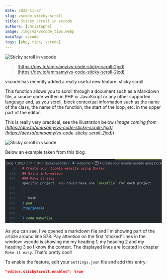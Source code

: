 ```yaml
---
date: 2023-11-27
slug: vscode-sticky-scroll
title: Sticky scroll in vscode
authors: [christophe]
image: /img/v2/vscode_tips.webp
mainTag: vscode
tags: [php, tips, vscode]
---
```

![Sticky scroll in vscode](/img/v2/vscode_tips.webp)

> [https://dev.to/amrsamy/vs-code-sticky-scroll-2jcd](https://dev.to/amrsamy/vs-code-sticky-scroll-2jcd)

vscode has recently added a really useful new feature: sticky scroll.

This function allows you to scroll through a document such as a Markdown file, a source code written in PHP or JavaScript or any other supported language and, as you scroll, block contextual information such as the name of the class, the name of the function, the start of the loop, etc. in the upper part of the editor.

<!-- truncate -->

This is really very practical; see the illustration below (*image coming from [https://dev.to/amrsamy/vs-code-sticky-scroll-2jcd](https://dev.to/amrsamy/vs-code-sticky-scroll-2jcd)*)

![Sticky scroll in vscode](./images/sticky_scroll.gif)

Below an example taken from this blog:

![Sticky scroll in markdown](./images/sticky_scroll_markdown.png)

As you can see, I've opened a markdown file and I'm showing part of the article around line 878. Pay attention on the first 'sticked' lines in the window: vscode is showing me my heading 1, my heading 2 and my heading 3 so I know the context. The displayed lines are located in chapter `Make it easy`. That's pretty cool!

To enable the feature, edit your `settings.json` file and add this entry:

<Snippet filename="settings.json">

```json
"editor.stickyScroll.enabled": true
```

</Snippet>
